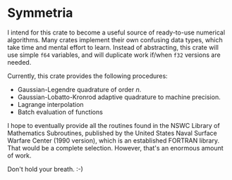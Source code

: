 # Symmetria

I intend for this crate to become a useful source of ready-to-use numerical algorithms.
Many crates implement their own confusing data types, which take time and mental effort
to learn. Instead of abstracting, this crate will use simple `f64` variables, and will
duplicate work if/when `f32` versions are needed.

Currently, this crate provides the following procedures:
- Gaussian-Legendre quadrature of order *n*.
- Gaussian-Lobatto-Kronrod adaptive quadrature to machine precision.
- Lagrange interpolation
- Batch evaluation of functions

I hope to eventually provide all the routines found in the NSWC Library of Mathematics Subroutines,
published by the United States Naval Surface Warfare Center (1990 version), which is an established
FORTRAN library. That would be a complete selection. However, that's an enormous amount of work.

Don't hold your breath. :-)
